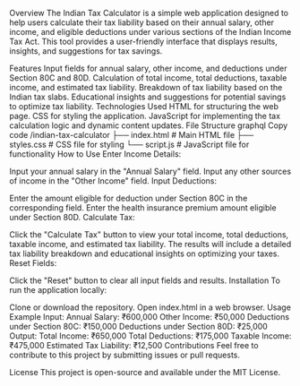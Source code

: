 Overview
The Indian Tax Calculator is a simple web application designed to help users calculate their tax liability based on their annual salary, other income, and eligible deductions under various sections of the Indian Income Tax Act. This tool provides a user-friendly interface that displays results, insights, and suggestions for tax savings.

Features
Input fields for annual salary, other income, and deductions under Section 80C and 80D.
Calculation of total income, total deductions, taxable income, and estimated tax liability.
Breakdown of tax liability based on the Indian tax slabs.
Educational insights and suggestions for potential savings to optimize tax liability.
Technologies Used
HTML for structuring the web page.
CSS for styling the application.
JavaScript for implementing the tax calculation logic and dynamic content updates.
File Structure
graphql
Copy code
/indian-tax-calculator
    ├── index.html           # Main HTML file
    ├── styles.css          # CSS file for styling
    └── script.js           # JavaScript file for functionality
How to Use
Enter Income Details:

Input your annual salary in the "Annual Salary" field.
Input any other sources of income in the "Other Income" field.
Input Deductions:

Enter the amount eligible for deduction under Section 80C in the corresponding field.
Enter the health insurance premium amount eligible under Section 80D.
Calculate Tax:

Click the "Calculate Tax" button to view your total income, total deductions, taxable income, and estimated tax liability.
The results will include a detailed tax liability breakdown and educational insights on optimizing your taxes.
Reset Fields:

Click the "Reset" button to clear all input fields and results.
Installation
To run the application locally:

Clone or download the repository.
Open index.html in a web browser.
Usage Example
Input:
Annual Salary: ₹600,000
Other Income: ₹50,000
Deductions under Section 80C: ₹150,000
Deductions under Section 80D: ₹25,000
Output:
Total Income: ₹650,000
Total Deductions: ₹175,000
Taxable Income: ₹475,000
Estimated Tax Liability: ₹12,500
Contributions
Feel free to contribute to this project by submitting issues or pull requests.

License
This project is open-source and available under the MIT License.

